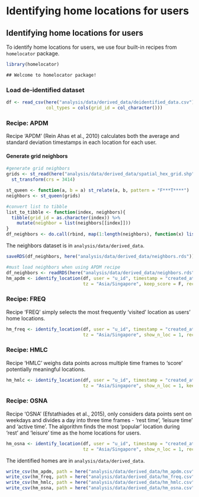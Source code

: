 Identifying home locations for users
================

## Identifying home locations for users

To identify home locations for users, we use four built-in recipes from
`homelocator` package.

``` r
library(homelocator)
```

    ## Welcome to homelocator package!

### Load de-identified dataset

``` r
df <- read_csv(here("analysis/data/derived_data/deidentified_data.csv"), 
               col_types = cols(grid_id = col_character()))
```

### Recipe: APDM

Recipe ‘APDM’ (Rein Ahas et al., 2010) calculates both the average and
standard deviation timestamps in each location for each user.

#### Generate grid neighbors

``` r
#generate grid neighbors 
grids <- st_read(here("analysis/data/derived_data/spatial_hex_grid.shp"), quiet = T) %>%
  st_transform(crs = 3414)

st_queen <- function(a, b = a) st_relate(a, b, pattern = "F***T****")
neighbors <- st_queen(grids)

#convert list to tibble
list_to_tibble <- function(index, neighbors){
  tibble(grid_id = as.character(index)) %>% 
    mutate(neighbor = list(neighbors[[index]]))
}
df_neighbors <- do.call(rbind, map(1:length(neighbors), function(x) list_to_tibble(x, neighbors)))
```

The neighbors dataset is in `analysis/data/derived_data`.

``` r
saveRDS(df_neighbors, here("analysis/data/derived_data/neighbors.rds"))
```

``` r
#must load neighbors when using APDM recipe 
df_neighbors <- readRDS(here("analysis/data/derived_data/neighbors.rds"))
hm_apdm <- identify_location(df, user = "u_id", timestamp = "created_at", location = "grid_id", 
                             tz = "Asia/Singapore", keep_score = F, recipe = "APDM")
```

### Recipe: FREQ

Recipe ‘FREQ’ simply selects the most frequently ‘visited’ location as
users’ home locations.

``` r
hm_freq <- identify_location(df, user = "u_id", timestamp = "created_at", location = "grid_id", 
                             tz = "Asia/Singapore", show_n_loc = 1, recipe = "FREQ")
```

### Recipe: HMLC

Recipe ‘HMLC’ weighs data points across multiple time frames to ‘score’
potentially meaningful locations.

``` r
hm_hmlc <- identify_location(df, user = "u_id", timestamp = "created_at", location = "grid_id", 
                             tz = "Asia/Singapore", show_n_loc = 1, keep_score = F, recipe = "HMLC")
```

### Recipe: OSNA

Recipe ‘OSNA’ (Efstathiades et al., 2015), only considers data points
sent on weekdays and divides a day into three time frames - ‘rest time’,
‘leisure time’ and ‘active time’. The algorithm finds the most ‘popular’
location during ‘rest’ and ‘leisure’ time as the home locations for
users.

``` r
hm_osna <- identify_location(df, user = "u_id", timestamp = "created_at", location = "grid_id", 
                             tz = "Asia/Singapore", show_n_loc = 1, recipe = "OSNA")
```

The identified homes are in `analysis/data/derived_data`.

``` r
write_csv(hm_apdm, path = here("analysis/data/derived_data/hm_apdm.csv"))
write_csv(hm_freq, path = here("analysis/data/derived_data/hm_freq.csv"))
write_csv(hm_hmlc, path = here("analysis/data/derived_data/hm_hmlc.csv"))
write_csv(hm_osna, path = here("analysis/data/derived_data/hm_osna.csv"))
```
